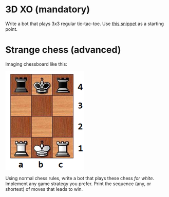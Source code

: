 # 3D XO (mandatory) #
Write a bot that plays 3x3 regular tic-tac-toe.
Use [this snippet](https://github.com/hsu-ai-course/hsu.ai/blob/master/code/02.%20Ti%D1%81-Ta%D1%81-Toe.ipynb) as a starting point.

# Strange chess (advanced) #
Imaging chessboard like this:

![chess](./chess.png)

Using normal chess rules, write a bot that plays these chess *for white*.
Implement any game strategy you prefer.
Print the sequence (any, or shortest) of moves that leads to win.